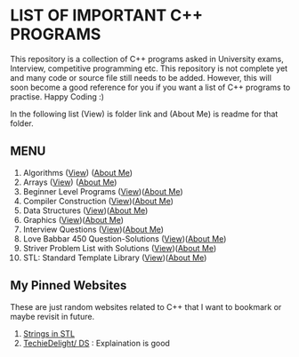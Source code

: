 # LIST OF IMPORTANT C++ PROGRAMS

This repository is a collection of C++ programs asked in University exams, Interview, competitive programming etc. This repository is not complete yet and many code or source file still needs to be added. However, this will soon become a good reference for you if you want a list of C++ programs to practise. Happy Coding :)

In the following list (View) is folder link and (About Me) is readme for that folder.

## MENU

1. Algorithms ([View](https://github.com/swati-gwc/Cpp-programs/tree/master/Algorithms)) ([About Me](Algorithms/))
2. Arrays ([View](https://github.com/swati-gwc/Cpp-programs/tree/master/Arrays)) ([About Me](Arrays/))
3. Beginner Level Programs ([View](https://github.com/swati-gwc/Cpp-programs/tree/master/Beginner%20practise%20programs%20in%20Cpp))([About Me](Beginner%20practise%20programs%20in%20Cpp/))
4. Compiler Construction ([View](https://github.com/swati-gwc/Cpp-programs/tree/master/Compiler%20Construction))([About Me](Compiler%20Construction/))
5. Data Structures ([View](https://github.com/swati-gwc/Cpp-programs/tree/master/Data%20Structures))([About Me](Data%20Structures/))
6. Graphics ([View](https://github.com/swati-gwc/Cpp-programs/tree/master/Graphics%20in%20Cpp))([About Me](Graphics%20in%20Cpp/))
7. Interview Questions ([View](https://github.com/swati-gwc/Cpp-programs/tree/master/Interview%20Questions))([About Me](Interview%20Questions/))
8. Love Babbar 450 Question-Solutions ([View](https://github.com/swati-gwc/Cpp-programs/tree/master/Love%20Babbar%20450%20ques%20solutions))([About Me](Love%20Babbar%20450%20ques%20solutions/))
9. Striver Problem List with Solutions ([View](https://github.com/swati-gwc/Cpp-programs/tree/master/Striver%20List%20solutions))([About Me](Striver%20List%20solutions/))
10. STL: Standard Template Library ([View](https://github.com/swati-gwc/Cpp-programs/tree/master/stl))([About Me](stl/))


## My Pinned Websites 

These are just random websites related to C++ that I want to bookmark or maybe revisit in future.
1. [Strings in STL](https://www.codesdope.com/cpp-stdstring/)
2. [TechieDelight/ DS](https://www.techiedelight.com/data-structures-and-algorithms-problems/) : Explaination is good

